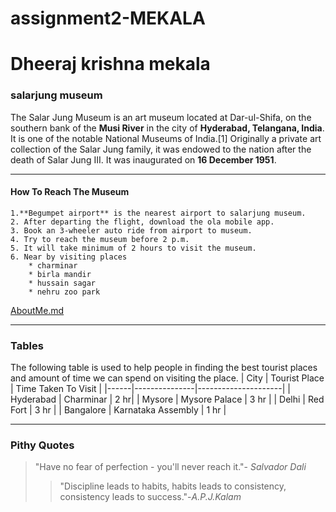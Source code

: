 # assignment2-MEKALA
# Dheeraj krishna mekala
### salarjung museum
The Salar Jung Museum is an art museum located at Dar-ul-Shifa, on the southern bank of the **Musi River** in the city of **Hyderabad, Telangana, India**. It is one of the notable National Museums of India.[1] Originally a private art collection of the Salar Jung family, it was endowed to the nation after the death of Salar Jung III. It was inaugurated on **16 December 1951**.
***
#### How To Reach The Museum
    1.**Begumpet airport** is the nearest airport to salarjung museum.
    2. After departing the flight, download the ola mobile app.
    3. Book an 3-wheeler auto ride from airport to museum.
    4. Try to reach the museum before 2 p.m.
    5. It will take minimum of 2 hours to visit the museum.
    6. Near by visiting places
        * charminar
        * birla mandir
        * hussain sagar
        * nehru zoo park
[AboutMe.md](AboutMe.md)
***
### Tables
The following table is used to help people in finding the best tourist places and amount of time we can spend on visiting the place.
| City | Tourist Place | Time Taken To Visit |
|------|---------------|---------------------|
| Hyderabad | Charminar | 2 hr|
| Mysore | Mysore Palace | 3 hr |
| Delhi | Red Fort | 3 hr |
| Bangalore | Karnataka Assembly | 1 hr |

***
### Pithy Quotes
> "Have no fear of perfection - you'll never reach it."- *Salvador Dali*
>>"Discipline leads to habits, habits leads to consistency, consistency leads to success."-*A.P.J.Kalam* 